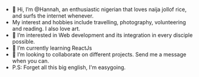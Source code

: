 - 👋 Hi, I’m @Hannah, an enthusiastic nigerian that loves naija jollof rice, and surfs the internet whenever.
- My interest and hobbies include travelling, photography, volunteering and reading. I also love art. 
- 👀 I’m interested in Web development and its integration in every disciple possible.
- 🌱 I’m currently learning ReactJs
- 💞️ I’m looking to collaborate on different projects. Send me a message when you can.
- P.S: Forget all this big english, I'm easygoing. 

<!---
HannahImo/HannahImo is a ✨ special ✨ repository because its `README.md` (this file) appears on your GitHub profile.
You can click the Preview link to take a look at your changes.
--->
